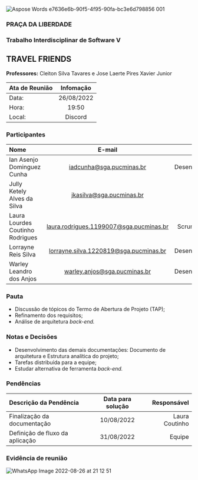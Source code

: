 

![Aspose Words e7636e6b-90f5-4f95-90fa-bc3e6d798856 001](https://user-images.githubusercontent.com/42702863/187044838-429be56f-344f-4232-9f50-021c2858f24a.png)

### PRAÇA DA LIBERDADE
### Trabalho Interdisciplinar de Software V
## TRAVEL FRIENDS

**Professores:** Cleiton Silva Tavares e Jose Laerte Pires Xavier Junior

|**Ata de Reunião**| Infomação |
| :------------ |:---------------:|
|Data: | 26/08/2022 |
|Hora: |  19:50 |
|Local: | Discord |

### Participantes
| Nome  | E-mail  | Papel |
| :------------ |:---------------:| -----:|
| Ian Asenjo Dominguez Cunha | iadcunha@sga.pucminas.br | Desenvolvedor |
| Jully Ketely Alves da Silva | jkasilva@sga.pucminas.br | DevOps |
| Laura Lourdes Coutinho Rodrigues | laura.rodrigues.1199007@sga.pucminas.br | Scrum Master |
| Lorrayne Reis Silva | lorrayne.silva.1220819@sga.pucminas.br | Desenvolvedor |
| Warley Leandro dos Anjos | warley.anjos@sga.pucminas.br | Desenvolvedor |

### Pauta
- Discussão de tópicos do Termo de Abertura de Projeto (TAP);
- Refinamento dos requisitos;
- Análise de arquitetura *back-end.*

### Notas e Decisões
- Desenvolvimento das demais documentações: Documento de arquitetura e Estrutura analítica do projeto;
- Tarefas distribuída para a equipe;
- Estudar alternativa de ferramenta *back-end.*

### Pendências
| Descrição da Pendência  | Data para solução  | Responsável |
| :------------ |:---------------:| -----:|
|Finalização da documentação|10/08/2022|Laura Coutinho|
|Definição de fluxo da aplicação|31/08/2022|Equipe|


### Evidência de reunião

![WhatsApp Image 2022-08-26 at 21 12 51](https://user-images.githubusercontent.com/42702863/187044784-4e1a3ba0-e297-4649-9a82-6ed4a0a970cc.jpeg)


